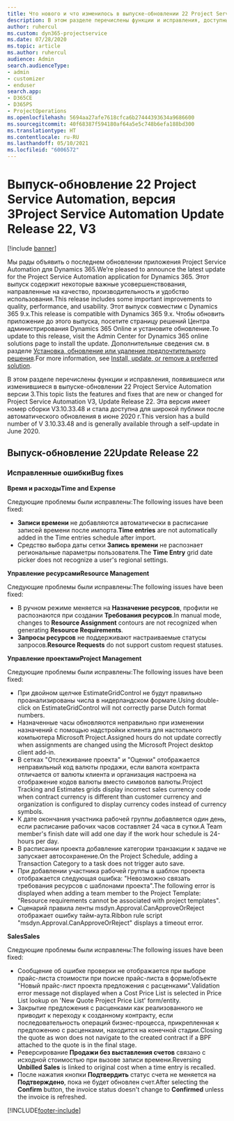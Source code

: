 ```yaml
---
title: Что нового и что изменилось в выпуске-обновлении 22 Project Service Automation версии 3
description: В этом разделе перечислены функции и исправления, доступные в выпуске-обновлении 22 Project Service Automation версии 3.
author: ruhercul
ms.custom: dyn365-projectservice
ms.date: 07/28/2020
ms.topic: article
ms.author: ruhercul
audience: Admin
search.audienceType:
- admin
- customizer
- enduser
search.app:
- D365CE
- D365PS
- ProjectOperations
ms.openlocfilehash: 5694aa27afe7618cfca6b27444393634a9686600
ms.sourcegitcommit: 40f68387f594180af64a5e5c748b6efa188bd300
ms.translationtype: HT
ms.contentlocale: ru-RU
ms.lasthandoff: 05/10/2021
ms.locfileid: "6006572"
---
```

# <a name="project-service-automation-update-release-22-v3"></a><span data-ttu-id="1b7de-103">Выпуск-обновление 22 Project Service Automation, версия 3</span><span class="sxs-lookup"><span data-stu-id="1b7de-103">Project Service Automation Update Release 22, V3</span></span>

[!include [banner](../includes/psa-now-project-operations.md)]

<span data-ttu-id="1b7de-104">Мы рады объявить о последнем обновлении приложения Project Service Automation для Dynamics 365.</span><span class="sxs-lookup"><span data-stu-id="1b7de-104">We’re pleased to announce the latest update for the Project Service Automation application for Dynamics 365.</span></span> <span data-ttu-id="1b7de-105">Этот выпуск содержит некоторые важные усовершенствования, направленные на качество, производительность и удобство использования.</span><span class="sxs-lookup"><span data-stu-id="1b7de-105">This release includes some important improvements to quality, performance, and usability.</span></span> <span data-ttu-id="1b7de-106">Этот выпуск совместим с Dynamics 365 9.x.</span><span class="sxs-lookup"><span data-stu-id="1b7de-106">This release is compatible with Dynamics 365 9.x.</span></span> <span data-ttu-id="1b7de-107">Чтобы обновить приложение до этого выпуска, посетите страницу решений Центра администрирования Dynamics 365 Online и установите обновление.</span><span class="sxs-lookup"><span data-stu-id="1b7de-107">To update to this release, visit the Admin Center for Dynamics 365 online solutions page to install the update.</span></span> <span data-ttu-id="1b7de-108">Дополнительные сведения см. в разделе [Установка, обновление или удаление предпочтительного решения](/power-platform/admin/install-remove-preferred-solution).</span><span class="sxs-lookup"><span data-stu-id="1b7de-108">For more information, see [Install, update, or remove a preferred solution](/power-platform/admin/install-remove-preferred-solution).</span></span>

<span data-ttu-id="1b7de-109">В этом разделе перечислены функции и исправления, появившиеся или изменившиеся в выпуске-обновлении 22 Project Service Automation версии 3.</span><span class="sxs-lookup"><span data-stu-id="1b7de-109">This topic lists the features and fixes that are new or changed for Project Service Automation V3, Update Release 22.</span></span> <span data-ttu-id="1b7de-110">Эта версия имеет номер сборки V3.10.33.48 и стала доступна для широкой публики после автоматического обновления в июне 2020 г.</span><span class="sxs-lookup"><span data-stu-id="1b7de-110">This version has a build number of V 3.10.33.48 and is generally available through a self-update in June 2020.</span></span>

## <a name="update-release-22"></a><span data-ttu-id="1b7de-111">Выпуск-обновление 22</span><span class="sxs-lookup"><span data-stu-id="1b7de-111">Update Release 22</span></span>

### <a name="bug-fixes"></a><span data-ttu-id="1b7de-112">Исправленные ошибки</span><span class="sxs-lookup"><span data-stu-id="1b7de-112">Bug fixes</span></span>



<span data-ttu-id="1b7de-113">**Время и расходы**</span><span class="sxs-lookup"><span data-stu-id="1b7de-113">**Time and Expense**</span></span>

<span data-ttu-id="1b7de-114">Следующие проблемы были исправлены:</span><span class="sxs-lookup"><span data-stu-id="1b7de-114">The following issues have been fixed:</span></span>

- <span data-ttu-id="1b7de-115">**Записи времени** не добавляются автоматически в расписание записей времени после импорта.</span><span class="sxs-lookup"><span data-stu-id="1b7de-115">**Time entries** are not automatically added in the Time entries schedule after import.</span></span>
- <span data-ttu-id="1b7de-116">Средство выбора даты сетки **Запись времени** не распознает региональные параметры пользователя.</span><span class="sxs-lookup"><span data-stu-id="1b7de-116">The **Time Entry** grid date picker does not recognize a user's regional settings.</span></span>

<span data-ttu-id="1b7de-117">**Управление ресурсами**</span><span class="sxs-lookup"><span data-stu-id="1b7de-117">**Resource Management**</span></span>

<span data-ttu-id="1b7de-118">Следующие проблемы были исправлены:</span><span class="sxs-lookup"><span data-stu-id="1b7de-118">The following issues have been fixed:</span></span>

- <span data-ttu-id="1b7de-119">В ручном режиме меняется на **Назначение ресурсов**, профили не распознаются при создании **Требования ресурсов**.</span><span class="sxs-lookup"><span data-stu-id="1b7de-119">In manual mode, changes to **Resource Assignment** contours are not recognized when generating **Resource Requirements**.</span></span>
- <span data-ttu-id="1b7de-120">**Запросы ресурсов** не поддерживают настраиваемые статусы запросов.</span><span class="sxs-lookup"><span data-stu-id="1b7de-120">**Resource Requests** do not support custom request statuses.</span></span>

<span data-ttu-id="1b7de-121">**Управление проектами**</span><span class="sxs-lookup"><span data-stu-id="1b7de-121">**Project Management**</span></span>

<span data-ttu-id="1b7de-122">Следующие проблемы были исправлены:</span><span class="sxs-lookup"><span data-stu-id="1b7de-122">The following issues have been fixed:</span></span>

- <span data-ttu-id="1b7de-123">При двойном щелчке EstimateGridControl не будут правильно проанализированы числа в нидерландском формате.</span><span class="sxs-lookup"><span data-stu-id="1b7de-123">Using double-click on EstimateGridControl will not correctly parse Dutch format numbers.</span></span>
- <span data-ttu-id="1b7de-124">Назначенные часы обновляются неправильно при изменении назначений с помощью надстройки клиента для настольного компьютера Microsoft Project.</span><span class="sxs-lookup"><span data-stu-id="1b7de-124">Assigned hours do not update correctly when assignments are changed using the Microsoft Project desktop client add-in.</span></span>
- <span data-ttu-id="1b7de-125">В сетках "Отслеживание проекта" и "Оценки" отображается неправильный код валюты продажи, если валюта контракта отличается от валюты клиента и организация настроена на отображение кодов валюты вместо символов валюты.</span><span class="sxs-lookup"><span data-stu-id="1b7de-125">Project Tracking and Estimates grids display incorrect sales currency code when contract currency is different than customer currency and organization is configured to display currency codes instead of currency symbols.</span></span>
- <span data-ttu-id="1b7de-126">К дате окончания участника рабочей группы добавляется один день, если расписание рабочих часов составляет 24 часа в сутки.</span><span class="sxs-lookup"><span data-stu-id="1b7de-126">A Team member's finish date will add one day if the work hour schedule is 24-hours per day.</span></span>
- <span data-ttu-id="1b7de-127">В расписании проекта добавление категории транзакции к задаче не запускает автосохранение.</span><span class="sxs-lookup"><span data-stu-id="1b7de-127">On the Project Schedule, adding a Transaction Category to a task does not trigger auto save.</span></span>
- <span data-ttu-id="1b7de-128">При добавлении участника рабочей группы в шаблон проекта отображается следующая ошибка: "Невозможно связать требования ресурсов с шаблонами проекта".</span><span class="sxs-lookup"><span data-stu-id="1b7de-128">The following error is displayed when adding a team member to the Project Template: "Resource requirements cannot be associated with project templates".</span></span> 
- <span data-ttu-id="1b7de-129">Сценарий правила ленты msdyn.Approval.CanApproveOrReject отображает ошибку тайм-аута.</span><span class="sxs-lookup"><span data-stu-id="1b7de-129">Ribbon rule script "msdyn.Approval.CanApproveOrReject" displays a timeout error.</span></span>

<span data-ttu-id="1b7de-130">**Sales**</span><span class="sxs-lookup"><span data-stu-id="1b7de-130">**Sales**</span></span>

<span data-ttu-id="1b7de-131">Следующие проблемы были исправлены:</span><span class="sxs-lookup"><span data-stu-id="1b7de-131">The following issues have been fixed:</span></span>

- <span data-ttu-id="1b7de-132">Сообщение об ошибке проверки не отображается при выборе прайс-листа стоимости при поиске прайс-листа в форме/объекте "Новый прайс-лист проекта предложения с расценками".</span><span class="sxs-lookup"><span data-stu-id="1b7de-132">Validation error message not displayed when a Cost Price List is selected in Price List lookup on 'New Quote Project Price List' form/entity.</span></span>
- <span data-ttu-id="1b7de-133">Закрытие предложения с расценками как реализованного не приводит к переходу к созданному контракту, если последовательность операций бизнес-процесса, прикрепленная к предложению с расценками, находится на конечной стадии.</span><span class="sxs-lookup"><span data-stu-id="1b7de-133">Closing the quote as won does not navigate to the created contract if a BPF attached to the quote is in the final stage.</span></span>
- <span data-ttu-id="1b7de-134">Реверсирование **Продажи без выставления счетов** связано с исходной стоимостью при вызове записи времени.</span><span class="sxs-lookup"><span data-stu-id="1b7de-134">Reversing **Unbilled Sales** is linked to original cost when a time entry is recalled.</span></span>
- <span data-ttu-id="1b7de-135">После нажатия кнопки **Подтвердить** статус счета не меняется на **Подтверждено**, пока не будет обновлен счет.</span><span class="sxs-lookup"><span data-stu-id="1b7de-135">After selecting the **Confirm** button, the invoice status doesn't change to **Confirmed** unless the invoice is refreshed.</span></span>


[!INCLUDE[footer-include](../includes/footer-banner.md)]
